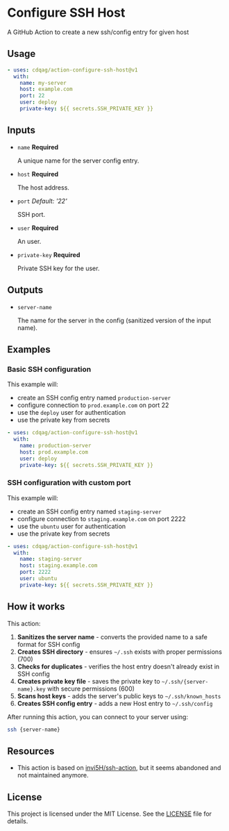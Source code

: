 # Configure SSH Host

A GitHub Action to create a new ssh/config entry for given host

## Usage

```yaml
- uses: cdqag/action-configure-ssh-host@v1
  with:
    name: my-server
    host: example.com
    port: 22
    user: deploy
    private-key: ${{ secrets.SSH_PRIVATE_KEY }}
```

## Inputs

* `name` **Required**

    A unique name for the server config entry.

* `host` **Required**

    The host address.

* `port` _Default: '22'_

    SSH port.

* `user` **Required**

    An user.

* `private-key` **Required**

    Private SSH key for the user.

## Outputs

* `server-name`

    The name for the server in the config (sanitized version of the input name).

## Examples

### Basic SSH configuration

This example will:

* create an SSH config entry named `production-server`
* configure connection to `prod.example.com` on port 22
* use the `deploy` user for authentication
* use the private key from secrets

```yaml
- uses: cdqag/action-configure-ssh-host@v1
  with:
    name: production-server
    host: prod.example.com
    user: deploy
    private-key: ${{ secrets.SSH_PRIVATE_KEY }}
```

### SSH configuration with custom port

This example will:

* create an SSH config entry named `staging-server`
* configure connection to `staging.example.com` on port 2222
* use the `ubuntu` user for authentication
* use the private key from secrets

```yaml
- uses: cdqag/action-configure-ssh-host@v1
  with:
    name: staging-server
    host: staging.example.com
    port: 2222
    user: ubuntu
    private-key: ${{ secrets.SSH_PRIVATE_KEY }}
```

## How it works

This action:

1. **Sanitizes the server name** - converts the provided name to a safe format for SSH config
2. **Creates SSH directory** - ensures `~/.ssh` exists with proper permissions (700)
3. **Checks for duplicates** - verifies the host entry doesn't already exist in SSH config
4. **Creates private key file** - saves the private key to `~/.ssh/{server-name}.key` with secure permissions (600)
5. **Scans host keys** - adds the server's public keys to `~/.ssh/known_hosts`
6. **Creates SSH config entry** - adds a new Host entry to `~/.ssh/config`

After running this action, you can connect to your server using:

```bash
ssh {server-name}
```

## Resources

*  This action is based on [invi5H/ssh-action](https://github.com/invi5H/ssh-action), but it seems abandoned and not maintained anymore.

## License

This project is licensed under the MIT License. See the [LICENSE](LICENSE) file for details.
